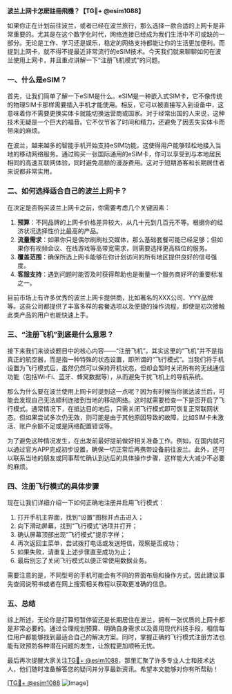**波兰上网卡怎麽註冊飛機？【TG💪+ @esim1088】**

如果你正在计划前往波兰，或者已经在波兰旅行，那么选择一款合适的上网卡是非常重要的。尤其是在这个数字化时代，网络连接已经成为我们生活中不可或缺的一部分。无论是工作、学习还是娱乐，稳定的网络支持都能让你的生活更加便利。而提到上网卡，就不得不提最近非常流行的eSIM技术。今天我们就来聊聊如何在波兰使用上网卡，并且重点讲解一下“注册飞机模式”的问题。

### 一、什么是eSIM？

首先，让我们简单了解一下eSIM是什么。eSIM是一种嵌入式SIM卡，它不像传统的物理SIM卡那样需要插入手机才能使用。相反，它可以被直接写入到设备中，这意味着你不需要更换实体卡就能切换运营商或国家。对于经常出国的人来说，这种技术无疑是一个巨大的福音。它不仅节省了时间和精力，还避免了因丢失实体卡而带来的麻烦。

在波兰，越来越多的智能手机开始支持eSIM功能，这使得用户能够轻松地接入当地的移动网络服务。通过购买一张国际通用的eSIM卡，你可以享受到与本地居民相同的高速互联网体验，同时避免高额的漫游费用。这对于短期游客和长期居住者来说都非常实用。

### 二、如何选择适合自己的波兰上网卡？

在决定是否购买波兰上网卡之前，你需要考虑几个关键因素：

1. **预算**：不同品牌的上网卡价格差异较大，从几十元到几百元不等。根据你的经济状况选择性价比最高的产品。
2. **流量需求**：如果你只是偶尔刷刷社交媒体，那么基础套餐可能已经足够；但如果你有视频会议、在线游戏等高带宽需求，则需要选择更高档位的服务。
3. **覆盖范围**：确保所选上网卡能够在你计划访问的所有地区提供良好的信号强度。
4. **客服支持**：遇到问题时能否及时获得帮助也是衡量一个服务商好坏的重要标准之一。

目前市场上有许多优秀的波兰上网卡提供商，比如著名的XXX公司、YYY品牌等。这些公司都提供了丰富多样的套餐选项以及便捷的操作流程，即使是初次接触此类产品的用户也能快速上手。

### 三、“注册飞机”到底是什么意思？

接下来我们来谈谈题目中的核心内容——“注册飞机”。其实这里的“飞机”并不是指真正的航空器，而是指一种特殊的状态设置，即所谓的“飞行模式”。当我们将手机设置为飞行模式后，虽然仍然可以保持开机状态，但却会暂时关闭所有的无线通信功能（包括Wi-Fi、蓝牙、蜂窝数据等），从而避免干扰飞机上的导航系统。

那么为什么要在波兰使用上网卡时提到这一点呢？因为有时候当你抵达波兰后，可能会发现自己无法顺利连接到当地的移动网络。这时就需要检查一下是否开启了飞行模式。通常情况下，在抵达目的地后，只需关闭飞行模式即可恢复正常联网状态。但如果尝试多次仍无效，则可能是由于其他原因导致的故障，比如SIM卡未激活、账户余额不足或是网络配置错误等。

为了避免这种情况发生，在出发前最好提前做好相关准备工作。例如，在国内就可以通过官方APP完成初步设置，确保一切正常后再携带设备前往波兰。此外，还可以联系当地的朋友或同事帮忙确认到达后的具体操作步骤，这样能大大减少不必要的麻烦。

### 四、注册飞行模式的具体步骤

现在让我们详细介绍一下如何正确地注册并启用飞行模式：

1. 打开手机主界面，找到“设置”图标并点击进入；
2. 向下滑动屏幕，找到“飞行模式”选项并打开；
3. 确认屏幕顶部出现“飞行模式”提示字样；
4. 再次返回主菜单，尝试拨打电话或发送短信，观察是否成功；
5. 如果失败，请重复上述步骤直至成功为止；
6. 最后别忘了关闭飞行模式以便正常使用数据业务。

需要注意的是，不同型号的手机可能会有不同的界面布局和操作方式，因此建议事先查阅说明书或者在网上搜索相关教程以获取更准确的信息。

### 五、总结

综上所述，无论你是打算短暂停留还是长期居住在波兰，拥有一张优质的上网卡都是非常必要的。通过合理规划预算、明确自身需求以及善用现代科技手段，相信每位用户都能够找到最适合自己的解决方案。同时，掌握正确的飞行模式注册方法也能有效预防各种潜在问题的发生，让旅程更加顺畅无忧。

最后再次提醒大家关注[TG💪+ @esim1088](https://t.me/s/esim1088)，那里汇聚了许多专业人士和技术达人，他们随时准备解答您的疑问并分享最新资讯。希望本文能够对你有所帮助！

[[TG💪+ @esim1088](https://t.me/s/esim1088) ![Image](https://i.postimg.cc/4NQfJmqS/Snipaste-2025-05-13-00-14-12.png)]